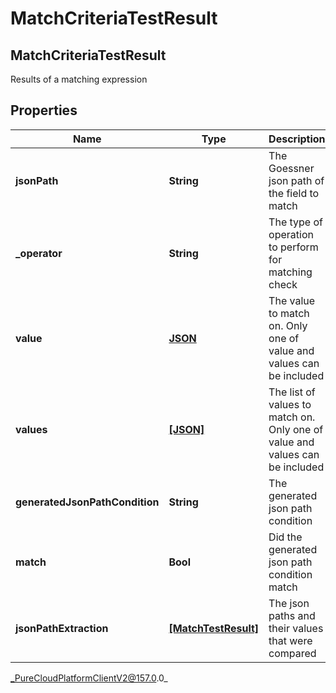 # MatchCriteriaTestResult

## MatchCriteriaTestResult
Results of a matching expression

## Properties

|Name | Type | Description | Notes|
|------------ | ------------- | ------------- | -------------|
| **jsonPath** | **String** | The Goessner json path of the field to match | [optional] |
| **_operator** | **String** | The type of operation to perform for matching check | [optional] |
| **value** | [**JSON**](JSON) | The value to match on. Only one of value and values can be included | [optional] |
| **values** | [**[JSON]**](JSON) | The list of values to match on. Only one of value and values can be included | [optional] |
| **generatedJsonPathCondition** | **String** | The generated json path condition | [optional] |
| **match** | **Bool** | Did the generated json path condition match | [optional] |
| **jsonPathExtraction** | [**[MatchTestResult]**](MatchTestResult) | The json paths and their values that were compared | [optional] |



_PureCloudPlatformClientV2@157.0.0_
